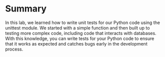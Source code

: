 # Summary

In this lab, we learned how to write unit tests for our Python code using the unittest module. We started with a simple function and then built up to testing more complex code, including code that interacts with databases. With this knowledge, you can write tests for your Python code to ensure that it works as expected and catches bugs early in the development process.
